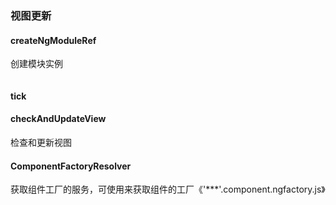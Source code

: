 ### 视图更新

#### createNgModuleRef

创建模块实例

```

```



#### tick



#### checkAndUpdateView

检查和更新视图



#### ComponentFactoryResolver

获取组件工厂的服务，可使用来获取组件的工厂《'***'.component.ngfactory.js》

